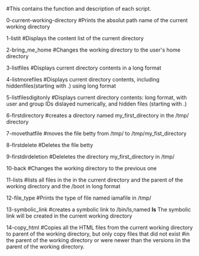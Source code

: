 #This contains the function and description of each script.

0-current-working-directory
#Prints the absolut path name of the current working directory

1-listit
#Displays the content list of the current directory

2-bring_me_home
#Changes the working directory to the user's home directory

3-listfiles
#Displays current directory contents in a long format

4-listmorefiles
#Displays current directory contents, including hiddenfiles(starting with .) using long format

5-listfilesdigitonly
#Displays current directory contents: long format, with user and group IDs dislayed numerically, and hidden files (starting with .)

6-firstdirectory
#creates a directory named my_first_directory in the /tmp/ directory

7-movethatfile
#moves the file betty from /tmp/ to /tmp/my_fist_directory

8-firstdelete
#Deletes the file betty

9-firstdirdeletion
#Deleletes the directory my_first_directory in /tmp/

10-back
#Changes the working directory to the previous one

11-lists
#lists all files in the in the current directory and the parent of the working directory and the /boot in long format

12-file_type
#Prints the type of file named iamafile in /tmp/

13-symbolic_link
#creates a symbolic link to /bin/ls,named __ls__ The symbolic link will be created in the current working directory

14-copy_html
#Copies all the HTML files from the current working directory to parent of the working directory, but only copy files that did not exist
#in the parent of the working directory or were newer than the versions iin the parent of the working directory.

